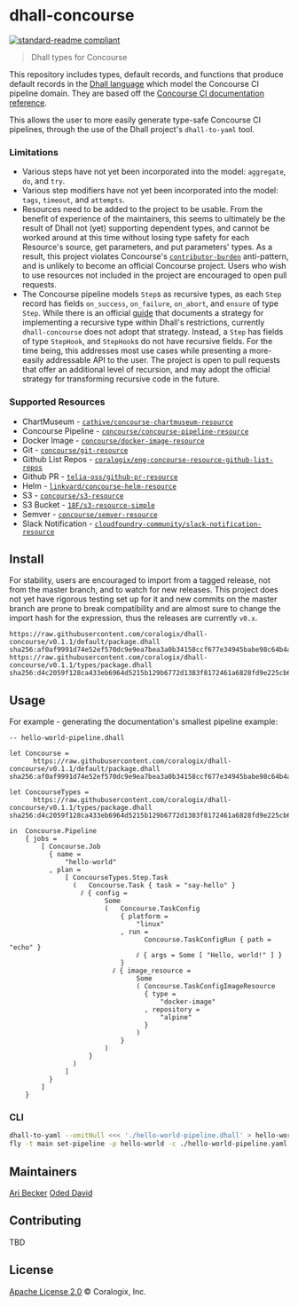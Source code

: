 # dhall-concourse

[![standard-readme compliant](https://img.shields.io/badge/readme%20style-standard-brightgreen.svg?style=flat-square)](https://github.com/RichardLitt/standard-readme)

> Dhall types for Concourse

This repository includes types, default records, and functions that produce default records in the [Dhall language](https://github.com/dhall-lang/dhall-lang) which model the Concourse CI pipeline domain. They are based off the [Concourse CI documentation reference](https://concourse-ci.org/pipelines.html).

This allows the user to more easily generate type-safe Concourse CI pipelines, through the use of the Dhall project's `dhall-to-yaml` tool.

### Limitations
* Various steps have not yet been incorporated into the model: `aggregate`, `do`, and `try`.
* Various step modifiers have not yet been incorporated into the model: `tags`, `timeout`, and `attempts`.
* Resources need to be added to the project to be usable. From the benefit of experience of the maintainers, this seems to ultimately be the result of Dhall not (yet) supporting dependent types, and cannot be worked around at this time without losing type safety for each Resource's source, get parameters, and put parameters' types. As a result, this project violates Concourse's [`contributor-burden`](https://github.com/concourse/concourse/wiki/Anti-Patterns#contributor-burden) anti-pattern, and is unlikely to become an official Concourse project. Users who wish to use resources not included in the project are encouraged to open pull requests.
* The Concourse pipeline models `Step`s as recursive types, as each `Step` record has fields `on_success`, `on_failure`, `on_abort`, and `ensure` of type `Step`. While there is an official [guide](https://github.com/dhall-lang/dhall-lang/wiki/How-to-translate-recursive-code-to-Dhall) that documents a strategy for implementing a recursive type within Dhall's restrictions, currently `dhall-concourse` does not adopt that strategy. Instead, a `Step` has fields of type `StepHook`, and `StepHook`s do not have recursive fields. For the time being, this addresses most use cases while presenting a more-easily addressable API to the user. The project is open to pull requests that offer an additional level of recursion, and may adopt the official strategy for transforming recursive code in the future.

### Supported Resources
* ChartMuseum - [`cathive/concourse-chartmuseum-resource`](https://github.com/cathive/concourse-chartmuseum-resource)
* Concourse Pipeline - [`concourse/concourse-pipeline-resource`](https://github.com/concourse/concourse-pipeline-resource)
* Docker Image - [`concourse/docker-image-resource`](https://github.com/concourse/docker-image-resource)
* Git - [`concourse/git-resource`](https://github.com/concourse/git-resource)
* Github List Repos - [`coralogix/eng-concourse-resource-github-list-repos`](https://github.com/coralogix/eng-concourse-resource-github-list-repos)
* Github PR - [`telia-oss/github-pr-resource`](https://github.com/telia-oss/github-pr-resource)
* Helm - [`linkyard/concourse-helm-resource`](https://github.com/linkyard/concourse-helm-resource)
* S3 - [`concourse/s3-resource`](https://github.com/concourse/s3-resource)
* S3 Bucket - [`18F/s3-resource-simple`](https://github.com/18F/s3-resource-simple)
* Semver - [`concourse/semver-resource`](https://github.com/concourse/semver-resource)
* Slack Notification - [`cloudfoundry-community/slack-notification-resource`](https://github.com/cloudfoundry-community/slack-notification-resource)

## Install
For stability, users are encouraged to import from a tagged release, not from the master branch, and to watch for new releases. This project does not yet have rigorous testing set up for it and new commits on the master branch are prone to break compatibility and are almost sure to change the import hash for the expression, thus the releases are currently `v0.x`.
```
https://raw.githubusercontent.com/coralogix/dhall-concourse/v0.1.1/default/package.dhall sha256:af0af9991d74e52ef570dc9e9ea7bea3a0b34158ccf677e34945babe98c64b4a
https://raw.githubusercontent.com/coralogix/dhall-concourse/v0.1.1/types/package.dhall sha256:d4c2059f128ca433eb6964d5215b129b6772d1383f8172461a6828fd9e225cb6
```

## Usage
For example - generating the documentation's smallest pipeline example:
```dhall
-- hello-world-pipeline.dhall

let Concourse =
      https://raw.githubusercontent.com/coralogix/dhall-concourse/v0.1.1/default/package.dhall sha256:af0af9991d74e52ef570dc9e9ea7bea3a0b34158ccf677e34945babe98c64b4a

let ConcourseTypes =
      https://raw.githubusercontent.com/coralogix/dhall-concourse/v0.1.1/types/package.dhall sha256:d4c2059f128ca433eb6964d5215b129b6772d1383f8172461a6828fd9e225cb6

in  Concourse.Pipeline
    { jobs =
        [ Concourse.Job
          { name =
              "hello-world"
          , plan =
              [ ConcourseTypes.Step.Task
                (   Concourse.Task { task = "say-hello" }
                  ⫽ { config =
                        Some
                        (   Concourse.TaskConfig
                            { platform =
                                "linux"
                            , run =
                                  Concourse.TaskConfigRun { path = "echo" }
                                ⫽ { args = Some [ "Hello, world!" ] }
                            }
                          ⫽ { image_resource =
                                Some
                                ( Concourse.TaskConfigImageResource
                                  { type =
                                      "docker-image"
                                  , repository =
                                      "alpine"
                                  }
                                )
                            }
                        )
                    }
                )
              ]
          }
        ]
    }
```
### CLI
```bash
dhall-to-yaml --omitNull <<< './hello-world-pipeline.dhall' > hello-world-pipeline.yaml
fly -t main set-pipeline -p hello-world -c ./hello-world-pipeline.yaml 
```

## Maintainers
[Ari Becker](https://github.com/ari-becker)
[Oded David](https://github.com/oded-dd)

## Contributing
TBD

## License
[Apache License 2.0](https://www.apache.org/licenses/LICENSE-2.0) © Coralogix, Inc.